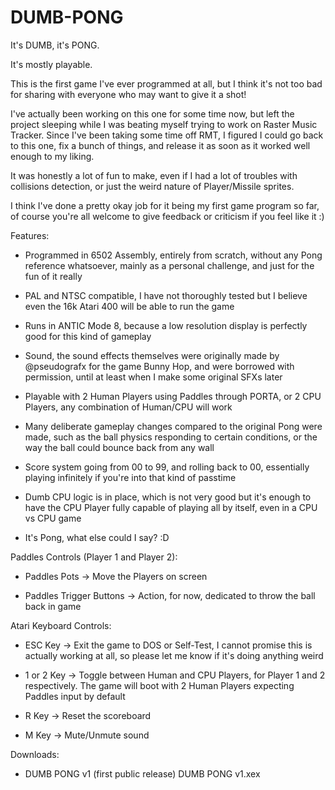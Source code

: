 # DUMB-PONG
It's DUMB, it's PONG.

It's mostly playable. 


This is the first game I've ever programmed at all, but I think it's not too bad for sharing with everyone who may want to give it a shot! 

I've actually been working on this one for some time now, but left the project sleeping while I was beating myself trying to work on Raster Music Tracker.
Since I've been taking some time off RMT, I figured I could go back to this one, fix a bunch of things, and release it as soon as it worked well enough to my liking. 

It was honestly a lot of fun to make, even if I had a lot of troubles with collisions detection, or just the weird nature of Player/Missile sprites. 

I think I've done a pretty okay job for it being my first game program so far, of course you're all welcome to give feedback or criticism if you feel like it :) 

Features: 

- Programmed in 6502 Assembly, entirely from scratch, without any Pong reference whatsoever, mainly as a personal challenge, and just for the fun of it really 

- PAL and NTSC compatible, I have not thoroughly tested but I believe even the 16k Atari 400 will be able to run the game 

- Runs in ANTIC Mode 8, because a low resolution display is perfectly good for this kind of gameplay  

- Sound, the sound effects themselves were originally made by @pseudografx for the game Bunny Hop, and were borrowed with permission, until at least when I make some original SFXs later 

- Playable with 2 Human Players using Paddles through PORTA, or 2 CPU Players, any combination of Human/CPU will work 

- Many deliberate gameplay changes compared to the original Pong were made, such as the ball physics responding to certain conditions, or the way the ball could bounce back from any wall 

- Score system going from 00 to 99, and rolling back to 00, essentially playing infinitely if you're into that kind of passtime 

- Dumb CPU logic is in place, which is not very good but it's enough to have the CPU Player fully capable of playing all by itself, even in a CPU vs CPU game 

- It's Pong, what else could I say? :D 

 

Paddles Controls (Player 1 and Player 2): 

- Paddles Pots -> Move the Players on screen

- Paddles Trigger Buttons -> Action, for now, dedicated to throw the ball back in game 

 

Atari Keyboard Controls: 

- ESC Key -> Exit the game to DOS or Self-Test, I cannot promise this is actually working at all, so please let me know if it's doing anything weird 

- 1 or 2 Key -> Toggle between Human and CPU Players, for Player 1 and 2 respectively. The game will boot with 2 Human Players expecting Paddles input by default 

- R Key -> Reset the scoreboard 

- M Key -> Mute/Unmute sound 


Downloads:

- DUMB PONG v1 (first public release) DUMB PONG v1.xex 
